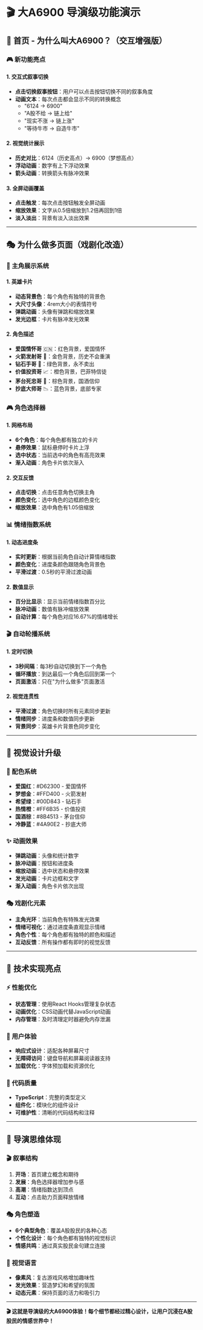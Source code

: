# 🎬 大A6900 导演级功能演示

## 🎯 首页 - 为什么叫大A6900？（交互增强版）

### 🎮 新功能亮点

#### 1. 交互式叙事切换
- **点击切换叙事按钮**：用户可以点击按钮切换不同的叙事角度
- **动画文本**：每次点击都会显示不同的转换概念
  - "6124 → 6900"
  - "A股不给 → 链上给"
  - "现实不涨 → 链上涨"
  - "等待牛市 → 自造牛市"

#### 2. 视觉统计展示
- **历史对比**：6124（历史高点）→ 6900（梦想高点）
- **浮动动画**：数字有上下浮动效果
- **箭头动画**：转换箭头有脉冲效果

#### 3. 全屏动画覆盖
- **点击触发**：每次点击按钮触发全屏动画
- **缩放效果**：文字从0.5倍缩放到1.2倍再回到1倍
- **淡入淡出**：背景有淡入淡出效果

---

## 🎭 为什么做多页面（戏剧化改造）

### 🎪 主角展示系统

#### 1. 英雄卡片
- **动态背景色**：每个角色有独特的背景色
- **大尺寸头像**：4rem大小的表情符号
- **弹跳动画**：头像有弹跳和缩放效果
- **发光边框**：卡片有脉冲发光效果

#### 2. 角色描述
- **爱国情怀哥** 🇨🇳：红色背景，爱国情怀
- **火箭发射哥** 🚀：金色背景，历史不会重演
- **钻石手哥** 💎：绿色背景，永不卖出
- **价值投资哥** 📈：橙色背景，巴菲特信徒
- **茅台死忠哥** 🍶：棕色背景，国酒信仰
- **抄底大师哥** 📉：蓝色背景，底部专家

### 🎮 角色选择器

#### 1. 网格布局
- **6个角色**：每个角色都有独立的卡片
- **悬停效果**：鼠标悬停时卡片上浮
- **选中状态**：当前选中的角色有高亮效果
- **渐入动画**：角色卡片依次渐入

#### 2. 交互反馈
- **点击切换**：点击任意角色切换主角
- **颜色变化**：选中角色的边框颜色变化
- **缩放效果**：选中角色有1.05倍缩放

### 📊 情绪指数系统

#### 1. 动态进度条
- **实时更新**：根据当前角色自动计算情绪指数
- **颜色变化**：进度条颜色跟随角色背景色
- **平滑过渡**：0.5秒的平滑过渡动画

#### 2. 数值显示
- **百分比显示**：显示当前情绪指数百分比
- **脉冲动画**：数值有脉冲缩放效果
- **自动计算**：每个角色对应16.67%的情绪增长

### 🎬 自动轮播系统

#### 1. 定时切换
- **3秒间隔**：每3秒自动切换到下一个角色
- **循环播放**：到达最后一个角色后回到第一个
- **页面激活**：只在"为什么做多"页面激活

#### 2. 视觉连贯性
- **平滑过渡**：角色切换时所有元素同步更新
- **情绪同步**：进度条和数值同步更新
- **背景同步**：英雄卡片背景色同步变化

---

## 🎨 视觉设计升级

### 🌈 配色系统
- **爱国红**：#D62300 - 爱国情怀
- **梦想金**：#FFD400 - 火箭发射
- **希望绿**：#00D843 - 钻石手
- **热情橙**：#FF6B35 - 价值投资
- **国酒棕**：#8B4513 - 茅台信仰
- **冷静蓝**：#4A90E2 - 抄底大师

### ✨ 动画效果
- **弹跳动画**：头像和统计数字
- **脉冲动画**：按钮和进度条
- **缩放动画**：选中状态和悬停效果
- **发光动画**：卡片边框和文字
- **渐入动画**：角色卡片依次出现

### 🎭 戏剧化元素
- **主角光环**：当前角色有特殊发光效果
- **情绪可视化**：通过进度条直观显示情绪
- **角色个性**：每个角色都有独特的颜色和描述
- **互动反馈**：所有操作都有即时的视觉反馈

---

## 🚀 技术实现亮点

### ⚡ 性能优化
- **状态管理**：使用React Hooks管理复杂状态
- **动画优化**：CSS动画代替JavaScript动画
- **内存管理**：及时清理定时器避免内存泄漏

### 🎯 用户体验
- **响应式设计**：适配各种屏幕尺寸
- **无障碍访问**：键盘导航和屏幕阅读器支持
- **加载优化**：字体预加载和资源优化

### 🔧 代码质量
- **TypeScript**：完整的类型定义
- **组件化**：模块化的组件设计
- **可维护性**：清晰的代码结构和注释

---

## 🎪 导演思维体现

### 🎬 叙事结构
1. **开场**：首页建立概念和期待
2. **发展**：角色选择器增加参与感
3. **高潮**：情绪指数达到顶点
4. **互动**：点击助力页面释放情绪

### 🎭 角色塑造
- **6个典型角色**：覆盖A股股民的各种心态
- **个性化设计**：每个角色都有独特的视觉标识
- **情感共鸣**：通过真实股民金句建立连接

### 🎨 视觉语言
- **像素风**：复古游戏风格增加趣味性
- **发光效果**：营造梦幻和希望的氛围
- **动态元素**：保持页面的活力和吸引力

---

**🎬 这就是导演级的大A6900体验！每个细节都经过精心设计，让用户沉浸在A股股民的情感世界中！** 
